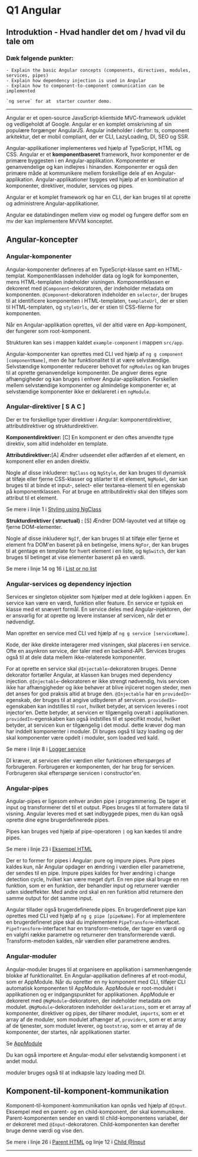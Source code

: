 
# Q1 Angular 

<!-- DONE!! 

Hvis ikke nok: Angular data binding (Angular Components) -->

<!-- Referencer til koden vil blive lavet i markdown ved hjælp af: Se mere i linje XX i [Navn på uddrag]("STI_TIL_FIL") -->

## Introduktion - Hvad handler det om / hvad vil du tale om
### Dæk følgende punkter:
    - Explain the basic Angular concepts (components, directives, modules, services, pipes)
    - Explain how dependency injection is used in Angular
    - Explain how to component-to-component communication can be implemented 

    `ng serve` for at  starter counter demo.
    
---

Angular er et open-source JavaScript-klientside MVC-framework udviklet og vedligeholdt af Google. Angular er en komplet omskrivning af sin populære forgænger AngularJS. 
Angular indeholder i derfor: ts, component arkitektur, det er mobil compliant, der er CLI, LazyLoading, DI, SEO og SSR.

Angular-applikationer implementeres ved hjælp af TypeScript, HTML og CSS. 
Angular er et **komponentbaseret** framework, hvor komponenter er de primære byggesten i en Angular-applikation. 
Komponenter er genanvendelige og kan indlejres i hinanden. Komponenter er også den primære måde at kommunikere mellem forskellige dele af en Angular-applikation. 
Angular-applikationer bygges ved hjælp af en kombination af komponenter, direktiver, moduler, services og pipes.

Angular er et komplet framework og har en CLI, der kan bruges til at oprette og administrere Angular-applikationer.

Angular ee databindingen mellem view og model og fungere deffor som en mv der kan implementere 
MVVM konceptet. 

## Angular-koncepter

### Angular-komponenter

Angular-komponenter defineres af en TypeScript-klasse samt en HTML-templat. 
Komponentklassen indeholder data og logik for komponenten, mens HTML-templaten indeholder visningen. 
Komponentklassen er dekoreret med `@Component`-dekoratoren, der indeholder metadata om komponenten. 
`@Component`-dekoratoren indeholder en `selector`, der bruges til at identificere komponenten i HTML-templaten, `templateUrl`, der er stien til HTML-templaten, og `styleUrls`, der er stien til CSS-filerne for komponenten.

Når en Angular-applikation oprettes, vil der altid være en App-komponent, der fungerer som root-komponent.

Strukturen kan ses i mappen kaldet `example-component` i mappen `src/app`.

Angular-komponenter kan oprettes med CLI ved hjælp af `ng g component [componentName]`, men de har funktionalitet til at være selvstændige. Selvstændige komponenter reducerer behovet for `ngModules` og kan bruges til at oprette genanvendelige komponenter. De angiver deres egne afhængigheder og kan bruges i enhver Angular-applikation. Forskellen mellem selvstændige komponenter og almindelige komponenter er, at selvstændige komponenter ikke er deklareret i en `ngModule`.

### Angular-direktiver [ S A C ]

Der er tre forskellige typer direktiver i Angular: komponentdirektiver, attributdirektiver og strukturdirektiver.

**Komponentdirektiver:** [C]
En komponent er den oftes anvendte type direktiv, som altid indeholder en template.

**Attributdirektiver:**[A]
Ændrer udseendet eller adfærden af et element, en komponent eller en anden direktiv.

Nogle af disse inkluderer: `NgClass` og `NgStyle`, der kan bruges til dynamisk at tilføje eller fjerne CSS-klasser og stilarter til et element, `NgModel`, der kan bruges til at binde et input-, select- eller textarea-element til en egenskab på komponentklassen. For at bruge en attributdirektiv skal den tilføjes som attribut til et element.

Se mere i linje 1 i [Styling using NgClass](./src/app/example-component/example-component.component.html)

**Strukturdirektiver ( structual) :** [S]
Ændrer DOM-layoutet ved at tilføje og fjerne DOM-elementer.

Nogle af disse inkluderer `NgIf`, der kan bruges til at tilføje eller fjerne et element fra DOM'en baseret på en betingelse,
imens `NgFor`, der kan bruges til at gentage en template for hvert element i en liste, og `NgSwitch`, der kan bruges til betinget at vise elementer baseret på en værdi.

Se mere i linje 14 og 16 i [List or no list](./src/app/example-component/example-component.component.html)

### Angular-services og dependency injection
Services er singleton objekter som hjælper med at dele logikken i appen. 
En service kan være en værdi, funktion eller feature. En service er typisk en klasse med et snævert formål. 
En service deles med Angular-injektoren, der er ansvarlig for at oprette og levere instanser af servicen, når det er nødvendigt.

Man opretter en service med CLI ved hjælp af `ng g service [serviceName]`.

Kode, der ikke direkte interagerer med visningen, skal placeres i en service. 
Ofte en asynkron service, der taler med en backend-API. 
Services bruges også til at dele data mellem ikke-relaterede komponenter.

For at oprette en service skal `@Injectable`-dekoratoren bruges. Denne dekorator fortæller Angular, at klassen kan bruges med dependency injection. 
`@Injectable`-dekoratoren er ikke strengt nødvendig, hvis servicen ikke har afhængigheder og ikke behøver at blive injiceret nogen steder, men det anses for god praksis altid at bruge den. 
`@Injectable` har en `providedIn`-egenskab, der bruges til at angive udbyderen af servicen. 
`providedIn`-egenskaben kan indstilles til `root`, hvilket betyder, at servicen leveres i root injector'en. 
Dette betyder, at servicen er tilgængelig overalt i applikationen. 
`providedIn`-egenskaben kan også indstilles til et specifikt modul, hvilket betyder, at servicen kun er tilgængelig i det modul.
dette kræver dog man har inddelt komponenter i moduler. DI bruges også til lazy loading og der skal komponenter være opdelt i moduler, 
som loaded ved kald.

Se mere i linje 8 i [Logger service](./src/app/logger.service.ts)

DI kræver, at servicen eller værdien eller funktionen efterspørges af forbrugeren. 
Forbrugeren er komponenten, der har brug for servicen. 
Forbrugeren skal efterspørge servicen i constructor'en.

### Angular-pipes

Angular-pipes er ligesom enhver anden pipe i programmering. De tager et input og transformerer det til et output. Pipes bruges til at formatere data til visning. Angular leveres med et sæt indbyggede pipes, men du kan også oprette dine egne brugerdefinerede pipes.

Pipes kan bruges ved hjælp af pipe-operatoren `|` og kan kædes til andre pipes.

Se mere i linje 23 i [Eksempel HTML](./src/app/example-component/example-component.component.html)

Der er to former for pipes i Angular: pure og impure pipes. Pure pipes kaldes kun, når Angular opdager en ændring i værdien eller parametrene, der sendes til en pipe. Impure pipes kaldes for hver ændring i change detection cycle, hvilket kan være meget dyrt. En ren pipe skal bruge en ren funktion, som er en funktion, der behandler input og returnerer værdier uden sideeffekter. Med andre ord skal en ren funktion altid returnere den samme output for det samme input.

Angular tillader også brugerdefinerede pipes. En brugerdefineret pipe kan oprettes med CLI ved hjælp af `ng g pipe [pipeName]`. For at implementere en brugerdefineret pipe skal du implementere `PipeTransform`-interfacet. `PipeTransform`-interfacet har en transform-metode, der tager en værdi og en valgfri række parametre og returnerer den transformerende værdi. Transform-metoden kaldes, når værdien eller parametrene ændres.

### Angular-moduler

Angular-moduler bruges til at organisere en applikation i sammenhængende blokke af funktionalitet. 
En Angular-applikation defineres af et root-modul, som er AppModule. Når du opretter en ny komponent med CLI, tilføjer CLI automatisk komponenten til AppModule. AppModule er root-modulet i applikationen og er indgangspunktet for applikationen. AppModule er dekoreret med `@NgModule`-dekoratoren, der indeholder metadata om modulet. `@NgModule`-dekoratoren indeholder `deklarations`, som er et array af komponenter, direktiver og pipes, der tilhører modulet, `imports`, som er et array af de moduler, som modulet afhænger af, `providers`, som er et array af de tjenester, som modulet leverer, og `bootstrap`, som er et array af de komponenter, der startes, når applikationen starter.

Se [AppModule](./src/app/app.module.ts)

Du kan også importere et Angular-modul eller selvstændig komponent i et andet modul.

moduler bruges også til at indkapsle lazy loading med DI. 
## Komponent-til-komponent-kommunikation

Komponent-til-komponent-kommunikation kan opnås ved hjælp af `@Input`. Eksempel med en parent- og en child-komponent, der skal kommunikere. 
Parent-komponenten sender en værdi til child-komponentens variabel, der er dekoreret med `@Input`-dekoratoren. Child-komponenten kan derefter bruge denne værdi og vise den. 

Se mere i linje 26 i [Parent HTML](./src/app/example-component/example-component.component.html) og linje 12 i [Child @Input](./src/app/display-count/display-count.component.ts)
_____
